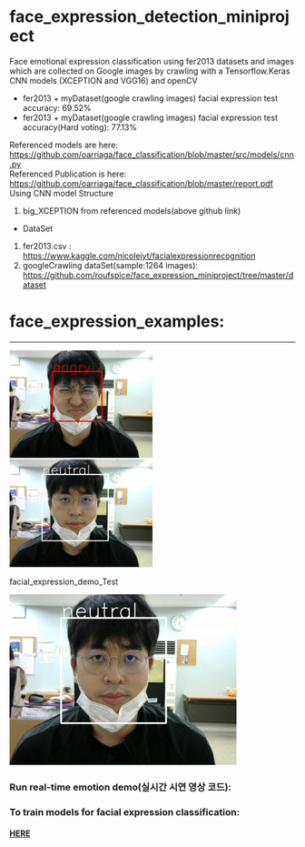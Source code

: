# face_expression_detection_miniproject

Face emotional expression classification using fer2013 datasets and images which are collected on Google images by crawling with a Tensorflow.Keras CNN models (XCEPTION and VGG16) and openCV

-  fer2013 + myDataset(google crawling images) facial expression test accuracy: 69.52%
-  fer2013 + myDataset(google crawling images) facial expression test accuracy(Hard voting): 77.13%



Referenced models are here: https://github.com/oarriaga/face_classification/blob/master/src/models/cnn.py</br>
Referenced Publication is here: https://github.com/oarriaga/face_classification/blob/master/report.pdf</br>
Using CNN model Structure
1) big_XCEPTION from referenced models(above github link)



+ DataSet
1) fer2013.csv : https://www.kaggle.com/nicolejyt/facialexpressionrecognition
2) googleCrawling dataSet(sample:1264 images): https://github.com/roufspice/face_expression_miniproject/tree/master/dataset



# face_expression_examples:
---------------------------
<div>
<img src="https://github.com/roufspice/face_expression_miniproject/blob/master/images/angry_01.jpg" width="50%"></img>
<img src="https://github.com/roufspice/face_expression_miniproject/blob/master/images/neurtral_01.jpg" width="50%"></img>
</div>
<p>facial_expression_demo_Test</p>
<div>
<img src="https://github.com/roufspice/face_expression_miniproject/blob/master/images/openCV_demo.gif"></img>
</div>


### Run real-time emotion demo(실시간 시연 영상 코드):


### To train models for facial expression classification: 
<a href="https://github.com/roufspice/face_expression_miniproject/tree/master/src/models"><h4>HERE</h4></a>






